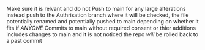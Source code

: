Make sure it is relvant and do not Push to main for any large alterations
instead push to the Authrisation branch where it will be checked, 
the file potentially renamed and potentially pushed to main depending on whether it fits
if *ANYONE* Commits to main without required consent or thier additions includes changes to main and it is not noticed the repo *will* be rolled back to a past commit